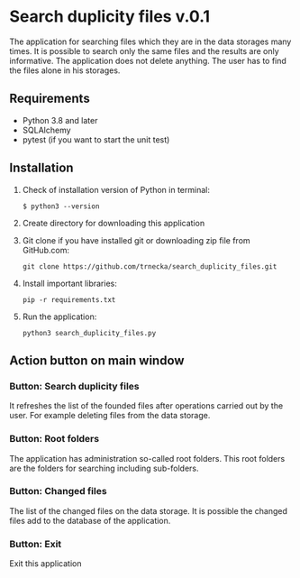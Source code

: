 # Search duplicity files v.0.1
The application for searching files which they are in the data storages many times.
It is possible to search only the same files and the results are only informative. 
The application does not delete anything. The user has to find the files alone in his 
storages. 

## Requirements
- Python 3.8 and later
- SQLAlchemy
- pytest (if you want to start the unit test)

## Installation

1. Check of installation version of Python in terminal:

    `$ python3 --version`

2. Create directory for downloading this application
3. Git clone if you have installed git or downloading zip file from GitHub.com:

    `git clone https://github.com/trnecka/search_duplicity_files.git`

4. Install important libraries:

   `pip -r requirements.txt`

5. Run the application:

   `python3 search_duplicity_files.py`

## Action button on main window

### Button: Search duplicity files
It refreshes the list of the founded files after operations carried out by the user. 
For example deleting files from the data storage.

### Button: Root folders
The application has administration so-called root folders. This root folders are 
the folders for searching including sub-folders.

### Button: Changed files
The list of the changed files on the data storage. It is possible the changed files add 
to the database of the application.

### Button: Exit
Exit this application

